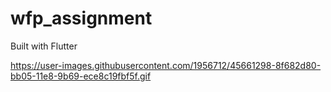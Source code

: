 # wfp_assignment

Built with Flutter

https://user-images.githubusercontent.com/1956712/45661298-8f682d80-bb05-11e8-9b69-ece8c19fbf5f.gif
